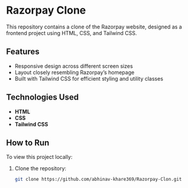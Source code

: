 # Razorpay Clone

This repository contains a clone of the Razorpay website, designed as a frontend project using HTML, CSS, and Tailwind CSS.

## Features

- Responsive design across different screen sizes
- Layout closely resembling Razorpay’s homepage
- Built with Tailwind CSS for efficient styling and utility classes

## Technologies Used

- **HTML**
- **CSS**
- **Tailwind CSS**

## How to Run

To view this project locally:
1. Clone the repository:  
   ```bash
   git clone https://github.com/abhinav-khare369/Razorpay-Clon.git

